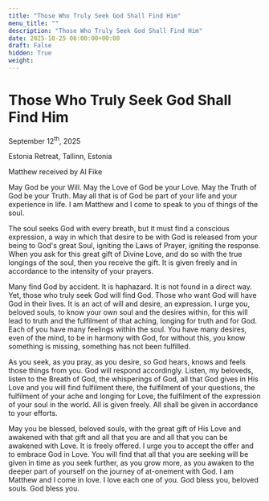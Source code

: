 ```yaml
---
title: "Those Who Truly Seek God Shall Find Him"
menu_title: ""
description: "Those Who Truly Seek God Shall Find Him"
date: 2025-10-25 06:00:00+00:00
draft: False
hidden: True
weight:
---
```

# Those Who Truly Seek God Shall Find Him

September 12<sup>th</sup>, 2025

Estonia Retreat, Tallinn, Estonia

Matthew received by Al Fike

May God be your Will. May the Love of God be your Love. May the Truth of God be your Truth. May all that is of God be part of your life and your experience in life. I am Matthew and I come to speak to you of things of the soul.

The soul seeks God with every breath, but it must find a conscious expression, a way in which that desire to be with God is released from your being to God's great Soul, igniting the Laws of Prayer, igniting the response. When you ask for this great gift of Divine Love, and do so with the true longings of the soul, then you receive the gift. It is given freely and in accordance to the intensity of your prayers.

Many find God by accident. It is haphazard. It is not found in a direct way. Yet, those who truly seek God will find God. Those who want God will have God in their lives. It is an act of will and desire, an expression. I urge you, beloved souls, to know your own soul and the desires within, for this will lead to truth and the fulfilment of that aching, longing for truth and for God. Each of you have many feelings within the soul. You have many desires, even of the mind, to be in harmony with God, for without this, you know something is missing, something has not been fulfilled.

As you seek, as you pray, as you desire, so God hears, knows and feels those things from you. God will respond accordingly. Listen, my beloveds, listen to the Breath of God, the whisperings of God, all that God gives in His Love and you will find fulfilment there, the fulfilment of your questions, the fulfilment of your ache and longing for Love, the fulfilment of the expression of your soul in the world. All is given freely. All shall be given in accordance to your efforts.

May you be blessed, beloved souls, with the great gift of His Love and awakened with that gift and all that you are and all that you can be awakened with Love. It is freely offered. I urge you to accept the offer and to embrace God in Love. You will find that all that you are seeking will be given in time as you seek further, as you grow more, as you awaken to the deeper part of yourself on the journey of at-onement with God. I am Matthew and I come in love. I love each one of you. God bless you, beloved souls. God bless you.
